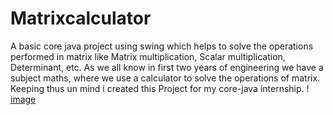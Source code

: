# Matrixcalculator
A basic core java project using swing which helps to solve the operations performed in matrix like Matrix multiplication, Scalar multiplication, Determinant, etc.
As we all know in first two years of engineering we have a subject maths, where we use a calculator to solve the operations of matrix. Keeping thus un mind i created this Project for my core-java internship.
 !                                 [image](https://user-images.githubusercontent.com/91900327/193614552-e9bbcd82-44c8-40c7-8b4b-879fbf859c44.png)
